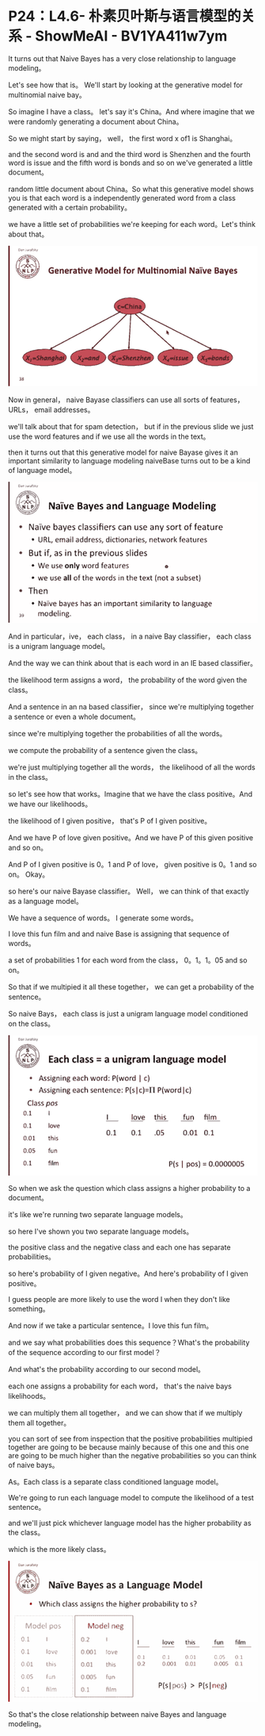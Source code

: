 # P24：L4.6- 朴素贝叶斯与语言模型的关系 - ShowMeAI - BV1YA411w7ym

It turns out that Naive Bayes has a very close relationship to language modeling。

Let's see how that is。 We'll start by looking at the generative model for multinomial naive bay。

 So imagine I have a class。 let's say it's China。And where imagine that we were randomly generating a document about China。

So we might start by saying， well， the first word x of1 is Shanghai。

 and the second word is and and the third word is Shenzhen and the fourth word is issue and the fifth word is bonds and so on we've generated a little document。

 random little document about China。So what this generative model shows you is that each word is a independently generated word from a class generated with a certain probability。

 we have a little set of probabilities we're keeping for each word。Let's think about that。



![](img/f4ff0d0eba2abbbb305865b96b6b1238_1.png)

Now in general， naive Bayase classifiers can use all sorts of features， URLs， email addresses。

 we'll talk about that for spam detection， but if in the previous slide we just use the word features and if we use all the words in the text。

 then it turns out that this generative model for naive Bayase gives it an important similarity to language modeling naiveBase turns out to be a kind of language model。



![](img/f4ff0d0eba2abbbb305865b96b6b1238_3.png)

And in particular，ive， each class， in a naive Bay classifier， each class is a unigram language model。

And the way we can think about that is each word in an IE based classifier。

 the likelihood term assigns a word， the probability of the word given the class。

And a sentence in an na based classifier， since we're multiplying together a sentence or even a whole document。

 since we're multiplying together the probabilities of all the words。

 we compute the probability of a sentence given the class。

 we're just multiplying together all the words， the likelihood of all the words in the class。

 so let's see how that works。Imagine that we have the class positive。And we have our likelihoods。

 the likelihood of I given positive， that's P of I given positive。

And we have P of love given positive。And we have P of this given positive and so on。

And P of I given positive is 0。1 and P of love， given positive is 0。1 and so on。 Okay。

 so here's our naive Bayase classifier。 Well， we can think of that exactly as a language model。

 We have a sequence of words。 I generate some words。

 I love this fun film and and naive Base is assigning that sequence of words。

 a set of probabilities 1 for each word from the class， 0。1。1。05 and so on。

So that if we multipied it all these together， we can get a probability of the sentence。

So naive Bays， each class is just a unigram language model conditioned on the class。



![](img/f4ff0d0eba2abbbb305865b96b6b1238_5.png)

So when we ask the question which class assigns a higher probability to a document。

 it's like we're running two separate language models。

 so here I've shown you two separate language models。

 the positive class and the negative class and each one has separate probabilities。

 so here's probability of I given negative。And here's probability of I given positive。

 I guess people are more likely to use the word I when they don't like something。

And now if we take a particular sentence。I love this fun film。

 and we say what probabilities does this sequence？What's the probability of the sequence according to our first model？

And what's the probability according to our second model。

 each one assigns a probability for each word， that's the naive bays likelihoods。

 we can multiply them all together， and we can show that if we multiply them all together。

 you can sort of see from inspection that the positive probabilities multipied together are going to be because mainly because of this one and this one are going to be much higher than the negative probabilities so you can think of naive bays。

As。Each class is a separate class conditioned language model。

We're going to run each language model to compute the likelihood of a test sentence。

 and we'll just pick whichever language model has the higher probability as the class。

 which is the more likely class。

![](img/f4ff0d0eba2abbbb305865b96b6b1238_7.png)

So that's the close relationship between naive Bayes and language modeling。

